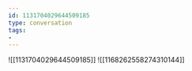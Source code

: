 ```yaml
---
id: 1131704029644509185
type: conversation
tags:
- 
---
```

![[1131704029644509185]]
![[1168262558274310144]]


